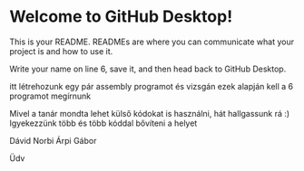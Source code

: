 # Welcome to GitHub Desktop!

This is your README. READMEs are where you can communicate what your project is and how to use it.

Write your name on line 6, save it, and then head back to GitHub Desktop.

itt létrehozunk egy pár assembly programot és vizsgán ezek alapján kell a 6 programot megírnunk

Mivel a tanár mondta lehet külső kódokat is használni, hát hallgassunk rá :) 
Igyekezzünk több és több kóddal bővíteni a helyet 

Dávid
Norbi
Árpi
Gábor 

Üdv